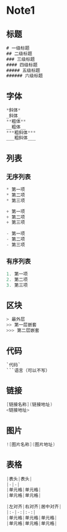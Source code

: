 # Note1

## 标题

```java
# 一级标题
## 二级标题
### 三级标题
#### 四级标题
##### 五级标题
###### 六级标题
```

## 字体

```java
*斜体*
_斜体_
**粗体**
__粗体__    
***粗斜体***
___粗斜体___    
```

## 列表

### 无序列表

```java
* 第一项
* 第二项
* 第三项

+ 第一项
+ 第二项
+ 第三项
    
- 第一项
- 第二项
- 第三项    
```

### 有序列表

```java
1. 第一项
2. 第二项
3. 第三项    
```

## 区块

```java
> 最外层
>> 第一层嵌套
>>> 第二层嵌套    
```

## 代码

```java
`代码`
```语言（可以不写）
```

## 链接

```java
[链接名称](链接地址)
<链接地址>
```

## 图片

```java
![图片名称](图片地址)
```

## 表格

```java
|表头|表头|
|-|-|
|单元格|单元格|
|单元格|单元格|  
    
|左对齐|右对齐|居中对齐|
|:-|-:|:-:|
|单元格|单元格|单元格|
|单元格|单元格|单元格|    
```

